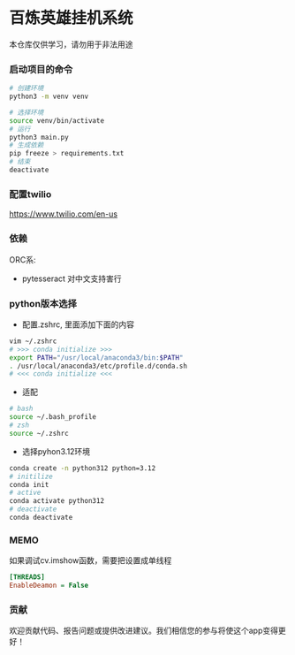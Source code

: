 # 百炼英雄挂机系统

本仓库仅供学习，请勿用于非法用途

### 启动项目的命令
```bash
# 创建环境
python3 -m venv venv

# 选择环境
source venv/bin/activate
# 运行
python3 main.py
# 生成依赖
pip freeze > requirements.txt
# 结束
deactivate
```

### 配置twilio
https://www.twilio.com/en-us


### 依赖
ORC系:
- pytesseract 对中文支持害行


### python版本选择
- 配置.zshrc, 里面添加下面的内容
```bash
vim ~/.zshrc
# >>> conda initialize >>>
export PATH="/usr/local/anaconda3/bin:$PATH"
. /usr/local/anaconda3/etc/profile.d/conda.sh
# <<< conda initialize <<<
```

- 适配
```bash
# bash
source ~/.bash_profile
# zsh
source ~/.zshrc
```

- 选择pyhon3.12环境
```bash
conda create -n python312 python=3.12
# initilize
conda init
# active
conda activate python312
# deactivate
conda deactivate
```

### MEMO
如果调试cv.imshow函数，需要把设置成单线程
```ini
[THREADS]
EnableDeamon = False
```

### 贡献
欢迎贡献代码、报告问题或提供改进建议。我们相信您的参与将使这个app变得更好！